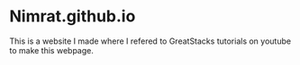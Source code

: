 # Nimrat.github.io
This is a website I made where I refered to GreatStacks tutorials on youtube to make this webpage.
